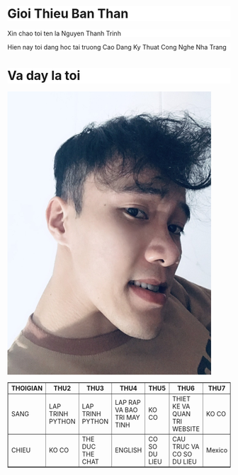 <html>
<head>
<title>nguyenthanhtrinh11</title>
</head>
<body>
<h1 style="background-color:#FFFFFF;">Gioi Thieu Ban Than</h1>
<p style="background-color:#FFFFFF;">Xin chao toi ten la Nguyen Thanh Trinh</p>
  <p style="background-color:#FFFFFF;">Hien nay toi dang hoc tai truong Cao Dang Ky Thuat Cong Nghe Nha Trang</p>
  <h1 style="background-color:#FFFFFF;">Va day la toi</h1>
  <img src="tt.jpg" alt="toi" width="460" height="640">
 <table border=1>
  <tr>
    <th>THOIGIAN</th>
    <th>THU2</th>
    <th>THU3</th>
    <th>THU4</th>
    <th>THU5</th>
    <th>THU6</th>
    <th>THU7</th>
  </tr>
  <tr>
    <td>SANG</td>
      <td>LAP TRINH PYTHON</td>
      <td>LAP TRINH PYTHON</td>
      <td>LAP RAP VA BAO TRI MAY TINH</td>
      <td>KO CO</td>
    <td>THIET KE VA QUAN TRI WEBSITE</td>
    <td>KO CO</td>
  </tr>
  <tr>
    <td>CHIEU</td>
      <td>KO CO</td>
      <td>THE DUC THE CHAT</td>
      <td>ENGLISH</td>
      <td>CO SO DU LIEU</td>
    <td>CAU TRUC VA CO SO DU LIEU</td>
    <td>Mexico</td>
  </tr>
</table>
</body>
</html>
